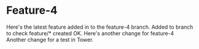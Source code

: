 # Feature-4

Here's the latest feature added in to the feature-4 branch.
Added to branch to check feature/* created OK.
Here's another change for feature-4  
Another change for a test in Tower.  

